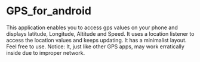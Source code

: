 # GPS_for_android
This application enables you to access gps values on your phone and displays latitude, Longitude, Altitude and Speed.
It uses a location listener to access the location values and keeps updating. It has a minimalist layout. Feel free to use.
Notice: It, just like other GPS apps, may work erratically inside due to improper network.
